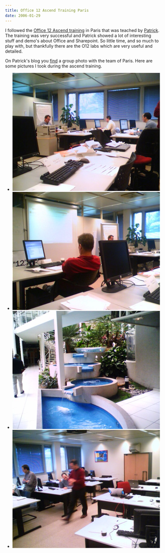 ```yaml
---
title: Office 12 Ascend Training Paris
date: 2006-01-29
---
```


I followed the [Office 12 Ascend training](http://blog.u2u.info/DottextWeb/patrick/archive/2005/12/16/12366.aspx) in Paris that was teached by [Patrick](http://blog.u2u.info/DottextWeb/patrick/). The training was very successful and Patrick showed a lot of interesting stuff and demo's about Office and Sharepoint. So little time, and so much to play with, but thankfully there are the O12 labs which are very useful and detailed.

On Patrick's blog you [find](http://blog.u2u.info/DottextWeb/patrick/archive/2006/01/29/13667.aspx) a group photo with the team of Paris. Here are some pictures I took during the ascend training.

<div class="grid cards" markdown>

- ![](./images/o12ascend1.jpg)
- ![](./images/o12ascend2.jpg)
- ![](./images/o12ascend3.jpg)
- ![](./images/o12ascend4.jpg)

</div>